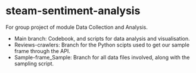 # steam-sentiment-analysis
For group project of module Data Collection and Analysis.
* Main branch: Codebook, and scripts for data analysis and visualisation.
* Reviews-crawlers: Branch for the Python scipts used to get our sample frame through the API.
* Sample-frame_Sample: Branch for all data files involved, along with the sampling script.
